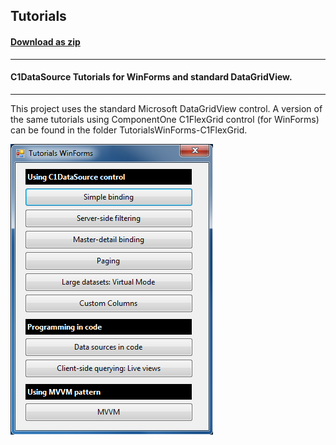 ## Tutorials
#### [Download as zip](https://grapecity.github.io/DownGit/#/home?url=https://github.com/GrapeCity/ComponentOne-WinForms-Samples/tree/master/NetFramework\DataSource\VB\TutorialsWinForms)
____
#### C1DataSource Tutorials for WinForms and standard DataGridView.
____
This project uses the standard Microsoft DataGridView control.
A version of the same tutorials using ComponentOne C1FlexGrid control (for WinForms) can be found in the folder TutorialsWinForms-C1FlexGrid.

![screenshot](screenshot.PNG)
